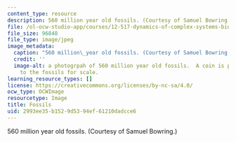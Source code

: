 ```yaml
---
content_type: resource
description: 560 million year old fossils. (Courtesy of Samuel Bowring.)
file: /ol-ocw-studio-app/courses/12-517-dynamics-of-complex-systems-biological-and-environmental-coevolution-preceding-the-cambrian-explosion-spring-2005/2993ee35b1529d5394ef61210dadcce6_12-517s05.jpg
file_size: 96848
file_type: image/jpeg
image_metadata:
  caption: "560 million\_year old fossils. (Courtesy of Samuel Bowring.)"
  credit: ''
  image-alt: a photogrpah of 560 million year old fossils.  A coin is placed next
    to the fossils for scale.
learning_resource_types: []
license: https://creativecommons.org/licenses/by-nc-sa/4.0/
ocw_type: OCWImage
resourcetype: Image
title: Fossils
uid: 2993ee35-b152-9d53-94ef-61210dadcce6
---
```

560 million year old fossils. (Courtesy of Samuel Bowring.)